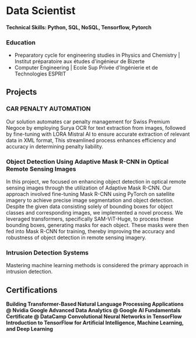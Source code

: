# Data Scientist
#### Technical Skills: Python, SQL, NoSQL, Tensorflow, Pytorch

### Education
- Preparatory cycle for engineering studies in Physics and Chemistry | Institut préparatoire aux études d'ingénieur de Bizerte 
- Computer Engineering | Ecole Sup Privée d'Ingénierie et de Technologies ESPRIT

## Projects

### CAR PENALTY AUTOMATION
Our solution automates car penalty management for Swiss Premium Negoce by employing Surya OCR for text extraction from images, followed by fine-tuning with LORA Mistral AI to ensure accurate extraction of relevant data in XML format, This streamlined process enhances efficiency and accuracy in determining penalty liability.

### Object Detection Using Adaptive Mask R-CNN in Optical Remote Sensing Images
In this project, we focused on enhancing object detection in optical remote sensing images through the utilization of Adaptive Mask R-CNN. Our approach involved fine-tuning Mask R-CNN using PyTorch on satellite imagery to achieve precise image segmentation and object detection. Despite the given data consisting solely of bounding boxes for object classes and corresponding images, we implemented a novel process. We leveraged transformers, specifically SAM-ViT-Huge, to process these bounding boxes, generating masks for each object. These masks were then fed into Mask R-CNN for training, thereby improving the accuracy and robustness of object detection in remote sensing imagery.

### Intrusion Detection Systems
Mastering machine learning methods is considered the primary approach in intrusion detection.

## Certifications
**Building Transformer-Based Natural Language Processing Applications @ Nvidia**
**Google Advanced Data Analytics @ Google**
**AI Fundamentals Certificate @ DataCamp**
**Convolutional Neural Networks in TensorFlow**
**Introduction to TensorFlow for Artificial Intelligence, Machine Learning, and Deep Learning**
